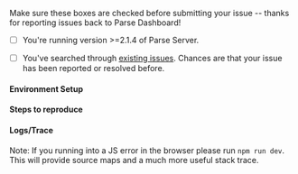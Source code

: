 Make sure these boxes are checked before submitting your issue -- thanks for reporting issues back to Parse Dashboard!

- [ ] You're running version >=2.1.4 of Parse Server.

- [ ] You've searched through [existing issues](https://github.com/ParsePlatform/parse-dashboard/issues?utf8=%E2%9C%93&q=). Chances are that your issue has been reported or resolved before.

#### Environment Setup


#### Steps to reproduce


#### Logs/Trace
Note: If you running into a JS error in the browser please run `npm run dev`. This will provide source maps and a much more useful stack trace.
